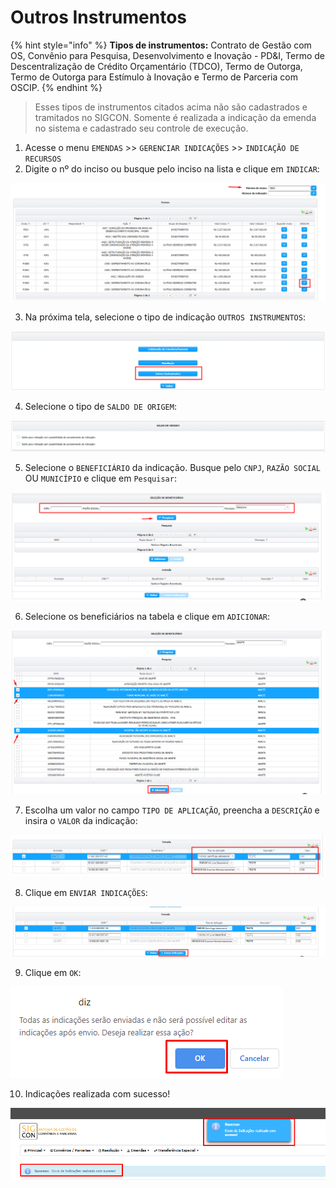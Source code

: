 # Outros Instrumentos

{% hint style="info" %}
**Tipos de instrumentos:** Contrato de Gestão com OS, Convênio para Pesquisa, Desenvolvimento e Inovação - PD&I, Termo de Descentralização de Crédito Orçamentário \(TDCO\), Termo de Outorga, Termo de Outorga para Estímulo à Inovação e Termo de Parceria com OSCIP.
{% endhint %}

> Esses tipos de instrumentos citados acima não são cadastrados e tramitados no SIGCON. Somente é realizada a indicação da emenda no sistema e cadastrado seu controle de execução.



1. Acesse o menu `EMENDAS` &gt;&gt; `GERENCIAR INDICAÇÕES` &gt;&gt; `INDICAÇÃO DE RECURSOS`
2. Digite o nº do inciso ou busque pelo inciso na lista e clique em `INDICAR`: 

![](../../../.gitbook/assets/image%20%28352%29.png)

  3. Na próxima tela, selecione o tipo de indicação `OUTROS INSTRUMENTOS`:

![](../../../.gitbook/assets/image%20%28355%29.png)

4. Selecione o tipo de `SALDO DE ORIGEM`:

![](../../../.gitbook/assets/image%20%28345%29.png)

5. Selecione o `BENEFICIÁRIO` da indicação. Busque pelo `CNPJ`, `RAZÃO SOCIAL` OU `MUNICÍPIO` e clique em `Pesquisar`:

![](../../../.gitbook/assets/image%20%28350%29.png)

6. Selecione os beneficiários na tabela e clique em `ADICIONAR`:

![](../../../.gitbook/assets/image%20%28347%29.png)

7. Escolha um valor no campo `TIPO DE APLICAÇÃO`, preencha a `DESCRIÇÃO` e insira o `VALOR` da indicação:

![](../../../.gitbook/assets/image%20%28351%29.png)

8. Clique em `ENVIAR INDICAÇÕES`:

![](../../../.gitbook/assets/image%20%28357%29.png)

9. Clique em `OK`:

![](../../../.gitbook/assets/image%20%28354%29.png)

10. Indicações realizada com sucesso!

![](../../../.gitbook/assets/image%20%28362%29.png)

